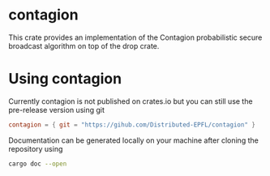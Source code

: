 # contagion

This crate provides an implementation of the Contagion probabilistic secure broadcast algorithm on top of the drop crate.

# Using contagion

Currently contagion is not published on crates.io but you can still use the pre-release version using git 

``` toml
contagion = { git = "https://gihub.com/Distributed-EPFL/contagion" }
```

Documentation can be generated locally on your machine after cloning the repository using 

``` sh
cargo doc --open
```
